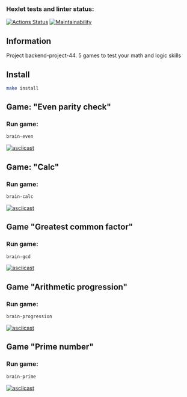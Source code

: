### Hexlet tests and linter status:
[![Actions Status](https://github.com/Leopv88/backend-project-44/workflows/hexlet-check/badge.svg)](https://github.com/Leopv88/backend-project-44/actions)
[![Maintainability](https://api.codeclimate.com/v1/badges/47b14ba43baf992c37fc/maintainability)](https://codeclimate.com/github/Leopv88/backend-project-44/maintainability)

## Information

Project backend-project-44. 5 games to test your math and logic skills

## Install

```bash
make install
```

## Game: "Even parity check"
### Run game: 
```bash
brain-even
```
[![asciicast](https://asciinema.org/a/y8FN8ULHE16FAlLyFeErZVRiU.svg)](https://asciinema.org/a/y8FN8ULHE16FAlLyFeErZVRiU)
## Game: "Calc"
### Run game: 
```bash
brain-calc 
```
[![asciicast](https://asciinema.org/a/BlbsQPdRG3z1w0OcTp2XxTpje.svg)](https://asciinema.org/a/BlbsQPdRG3z1w0OcTp2XxTpje)
## Game "Greatest common factor"
### Run game: 
```bash
brain-gcd
```
[![asciicast](https://asciinema.org/a/M2qkCgBnbNb16lvkjePQr9r05.svg)](https://asciinema.org/a/M2qkCgBnbNb16lvkjePQr9r05)
## Game "Arithmetic progression"
### Run game: 
```bash
brain-progression
```
[![asciicast](https://asciinema.org/a/66wZolI44Mojwtav6AiNJokfh.svg)](https://asciinema.org/a/66wZolI44Mojwtav6AiNJokfh)
## Game "Prime number"
### Run game: 
```bash
brain-prime
```
[![asciicast](https://asciinema.org/a/HwL4XJ2H5gYvmGPQ4BqLrphKP.svg)](https://asciinema.org/a/HwL4XJ2H5gYvmGPQ4BqLrphKP)

